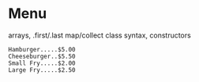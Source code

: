 # Menu

arrays, .first/.last
map/collect
class syntax, constructors

```
Hamburger.....$5.00
Cheeseburger..$5.50
Small Fry.....$2.00
Large Fry.....$2.50
```
